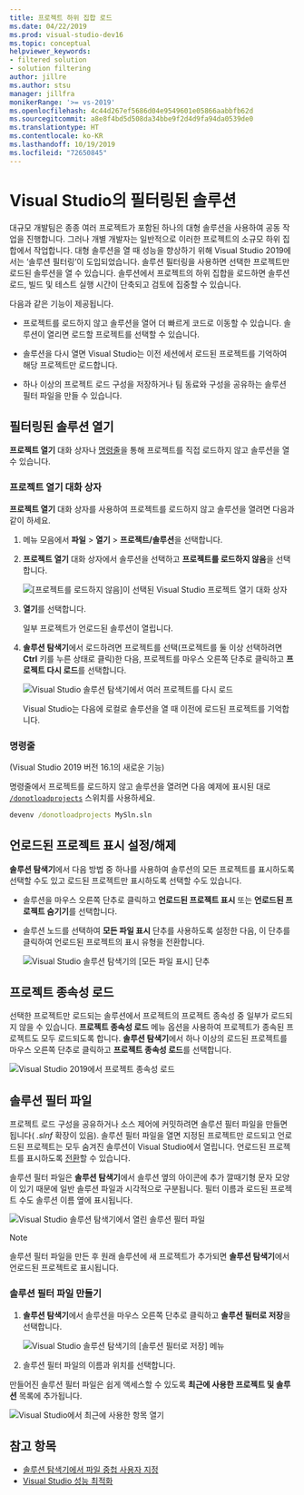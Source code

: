 ```yaml
---
title: 프로젝트 하위 집합 로드
ms.date: 04/22/2019
ms.prod: visual-studio-dev16
ms.topic: conceptual
helpviewer_keywords:
- filtered solution
- solution filtering
author: jillre
ms.author: stsu
manager: jillfra
monikerRange: '>= vs-2019'
ms.openlocfilehash: 4c44d267ef5686d04e9549601e05866aabbfb62d
ms.sourcegitcommit: a8e8f4bd5d508da34bbe9f2d4d9fa94da0539de0
ms.translationtype: HT
ms.contentlocale: ko-KR
ms.lasthandoff: 10/19/2019
ms.locfileid: "72650845"
---
```

# <a name="filtered-solutions-in-visual-studio"></a>Visual Studio의 필터링된 솔루션

대규모 개발팀은 종종 여러 프로젝트가 포함된 하나의 대형 솔루션을 사용하여 공동 작업을 진행합니다. 그러나 개별 개발자는 일반적으로 이러한 프로젝트의 소규모 하위 집합에서 작업합니다. 대형 솔루션을 열 때 성능을 향상하기 위해 Visual Studio 2019에서는 ‘솔루션 필터링’이 도입되었습니다.  솔루션 필터링을 사용하면 선택한 프로젝트만 로드된 솔루션을 열 수 있습니다. 솔루션에서 프로젝트의 하위 집합을 로드하면 솔루션 로드, 빌드 및 테스트 실행 시간이 단축되고 검토에 집중할 수 있습니다.

다음과 같은 기능이 제공됩니다.

- 프로젝트를 로드하지 않고 솔루션을 열어 더 빠르게 코드로 이동할 수 있습니다. 솔루션이 열리면 로드할 프로젝트를 선택할 수 있습니다.

- 솔루션을 다시 열면 Visual Studio는 이전 세션에서 로드된 프로젝트를 기억하여 해당 프로젝트만 로드합니다.

- 하나 이상의 프로젝트 로드 구성을 저장하거나 팀 동료와 구성을 공유하는 솔루션 필터 파일을 만들 수 있습니다.

## <a name="open-a-filtered-solution"></a>필터링된 솔루션 열기

**프로젝트 열기** 대화 상자나 [명령줄](#command-line)을 통해 프로젝트를 직접 로드하지 않고 솔루션을 열 수 있습니다.

### <a name="open-project-dialog"></a>프로젝트 열기 대화 상자

**프로젝트 열기** 대화 상자를 사용하여 프로젝트를 로드하지 않고 솔루션을 열려면 다음과 같이 하세요.

1. 메뉴 모음에서 **파일** > **열기** > **프로젝트/솔루션**을 선택합니다.

2. **프로젝트 열기** 대화 상자에서 솔루션을 선택하고 **프로젝트를 로드하지 않음**을 선택합니다.

   ![[프로젝트를 로드하지 않음]이 선택된 Visual Studio 프로젝트 열기 대화 상자](media/filtered-solutions/do-not-load-projects.png)

3. **열기**를 선택합니다.

   일부 프로젝트가 언로드된 솔루션이 열립니다.

4. **솔루션 탐색기**에서 로드하려면 프로젝트를 선택(프로젝트를 둘 이상 선택하려면 **Ctrl** 키를 누른 상태로 클릭)한 다음, 프로젝트를 마우스 오른쪽 단추로 클릭하고 **프로젝트 다시 로드**를 선택합니다.

   ![Visual Studio 솔루션 탐색기에서 여러 프로젝트를 다시 로드](media/filtered-solutions/reload-project.png)

   Visual Studio는 다음에 로컬로 솔루션을 열 때 이전에 로드된 프로젝트를 기억합니다.

### <a name="command-line"></a>명령줄

(Visual Studio 2019 버전 16.1의 새로운 기능)

명령줄에서 프로젝트를 로드하지 않고 솔루션을 열려면 다음 예제에 표시된 대로 [`/donotloadprojects`](../ide/reference/donotloadprojects-devenv-exe.md) 스위치를 사용하세요.

```cmd
devenv /donotloadprojects MySln.sln
```

## <a name="toggle-unloaded-project-visibility"></a>언로드된 프로젝트 표시 설정/해제

**솔루션 탐색기**에서 다음 방법 중 하나를 사용하여 솔루션의 모든 프로젝트를 표시하도록 선택할 수도 있고 로드된 프로젝트만 표시하도록 선택할 수도 있습니다.

- 솔루션을 마우스 오른쪽 단추로 클릭하고 **언로드된 프로젝트 표시** 또는 **언로드된 프로젝트 숨기기**를 선택합니다.

- 솔루션 노드를 선택하여 **모든 파일 표시** 단추를 사용하도록 설정한 다음, 이 단추를 클릭하여 언로드된 프로젝트의 표시 유형을 전환합니다.

   ![Visual Studio 솔루션 탐색기의 [모든 파일 표시] 단추](media/filtered-solutions/show-all-files.PNG)

## <a name="load-project-dependencies"></a>프로젝트 종속성 로드

선택한 프로젝트만 로드되는 솔루션에서 프로젝트의 프로젝트 종속성 중 일부가 로드되지 않을 수 있습니다. **프로젝트 종속성 로드** 메뉴 옵션을 사용하여 프로젝트가 종속된 프로젝트도 모두 로드되도록 합니다. **솔루션 탐색기**에서 하나 이상의 로드된 프로젝트를 마우스 오른쪽 단추로 클릭하고 **프로젝트 종속성 로드**를 선택합니다.

![Visual Studio 2019에서 프로젝트 종속성 로드](media/filtered-solutions/load-project-dependencies.png)

## <a name="solution-filter-files"></a>솔루션 필터 파일

프로젝트 로드 구성을 공유하거나 소스 제어에 커밋하려면 솔루션 필터 파일을 만들면 됩니다( *.slnf* 확장이 있음). 솔루션 필터 파일을 열면 지정된 프로젝트만 로드되고 언로드된 프로젝트는 모두 숨겨진 솔루션이 Visual Studio에서 열립니다. 언로드된 프로젝트를 표시하도록 [전환](#toggle-unloaded-project-visibility)할 수 있습니다.

솔루션 필터 파일은 **솔루션 탐색기**에서 솔루션 옆의 아이콘에 추가 깔때기형 문자 모양이 있기 때문에 일반 솔루션 파일과 시각적으로 구분됩니다. 필터 이름과 로드된 프로젝트 수도 솔루션 이름 옆에 표시됩니다.

![Visual Studio 솔루션 탐색기에서 열린 솔루션 필터 파일](media/filtered-solutions/solution-filter.PNG)

> [!NOTE]
> 솔루션 필터 파일을 만든 후 원래 솔루션에 새 프로젝트가 추가되면 **솔루션 탐색기**에서 언로드된 프로젝트로 표시됩니다.

### <a name="create-a-solution-filter-file"></a>솔루션 필터 파일 만들기

1. **솔루션 탐색기**에서 솔루션을 마우스 오른쪽 단추로 클릭하고 **솔루션 필터로 저장**을 선택합니다.

   ![Visual Studio 솔루션 탐색기의 [솔루션 필터로 저장] 메뉴](media/filtered-solutions/save-as-solution-filter.png)

2. 솔루션 필터 파일의 이름과 위치를 선택합니다.

만들어진 솔루션 필터 파일은 쉽게 액세스할 수 있도록 **최근에 사용한 프로젝트 및 솔루션** 목록에 추가됩니다.

![Visual Studio에서 최근에 사용한 항목 열기](media/filtered-solutions/open-recent.png)

## <a name="see-also"></a>참고 항목

- [솔루션 탐색기에서 파일 중첩 사용자 지정](file-nesting-solution-explorer.md)
- [Visual Studio 성능 최적화](optimize-visual-studio-performance.md)
